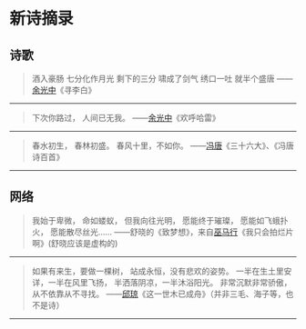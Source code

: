 # 新诗摘录

## 诗歌

> 酒入豪肠 七分化作月光
> 剩下的三分 啸成了剑气
> 绣口一吐 就半个盛唐
> ——[余光中](../wiki/余光中.md)《寻李白》

---

> 下次你路过，
> 人间已无我。
> ——[余光中](../wiki/余光中.md)《欢呼哈雷》

---

> 春水初生，
> 春林初盛。
> 春风十里，不如你。
> ——[冯唐](../wiki/冯唐.md)《三十六大》、《冯唐诗百首》

---

## 网络

> 我始于卑微，
> 命如蝼蚁，
> 但我向往光明，
> 愿能终于璀璨，
> 愿能如飞蛾扑火，
> 愿能散尽丝光……
> ——舒晓的《致梦想》，来自[巫马行](../wiki/巫马行.md)《我只会拍烂片啊》(舒晓应该是虚构的)

---

> 如果有来生，要做一棵树，
> 站成永恒，没有悲欢的姿势。
> 一半在生土里安详，一半在风里飞扬，
> 半洒落阴凉，一半沐浴阳光。
> 非常沉默非常骄傲，
> 从不依靠从不寻找。
> ——[邱琼](../wiki/邱琼.md)《这一世木已成舟》（并非三毛、海子等，也不是诗）

---
